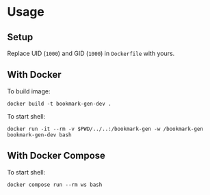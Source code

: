 # Usage

## Setup

Replace UID (`1000`) and GID (`1000`) in `Dockerfile` with yours.

## With Docker

To build image:

    docker build -t bookmark-gen-dev .

To start shell:

    docker run -it --rm -v $PWD/../..:/bookmark-gen -w /bookmark-gen bookmark-gen-dev bash

## With Docker Compose

To start shell:

    docker compose run --rm ws bash
